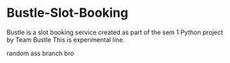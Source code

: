 # Bustle-Slot-Booking
Bustle is a slot booking service created as part of the sem 1 Python project by Team Bustle
This is experimental line.

random ass branch bro